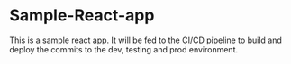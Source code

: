 # Sample-React-app
This is a sample react app. It will be fed to the CI/CD pipeline to build and deploy the commits to the dev, testing and prod environment.
